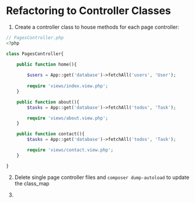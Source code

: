 # Refactoring to Controller Classes

1. Create a controller class to house methods for each page controller:

```php
// PagesController.php
<?php

class PagesController{

    public function home(){
        
        $users = App::get('database')->fetchAll('users', 'User');
        
        require 'views/index.view.php';
    }

    public function about(){
        $tasks = App::get('database')->fetchAll('todos', 'Task');

        require 'views/about.view.php';
    }

    public function contact(){
        $tasks = App::get('database')->fetchAll('todos', 'Task');

        require 'views/contact.view.php';
    }

}
```

2. Delete single page controller files and `composer dump-autoload` to update the class_map

3. 